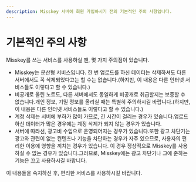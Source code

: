 ```yaml
---
description: Misskey 서버에 회원 가입하시기 전의 기본적인 주의 사항입니다.
---
```


# 기본적인 주의 사항

Misskey를 쓰는 서비스를 사용하실 땐, 몇 가지 주의점이 있습니다.

- Misskey는 분산형 서비스입니다. 한 번 업로드를 하신 데이터는 삭제하셔도 다른 서버에서도 꼭 삭제되었다고는 할 수는 없습니다.(하지만, 이 내용은 다른 인터넷 서비스들도 이렇다고 할 수 있습니다.)
- 비공개로 올린 노트도, 다른 서버에서도 동일하게 비공개로 취급할지는 보증할 수 없습니다.개인 정보, 기밀 정보를 올리실 때는 특별히 주의하시길 바랍니다.(하지만, 이 내용은 다른 인터넷 서비스들도 이렇다고 할 수 있습니다.)
- 계정 삭제는 서버에 부하가 많이 가므로, 긴 시간이 걸리는 경우가 있습니다.업로드하신 데이터가 많은 경우에는 계정 삭제가 되지 않는 경우가 있습니다.
- 서버에 따라선, 광고비 수입으로 운영되어지는 경우가 있습니다.또한 광고 차단기는 광고와 관련이 없는 컨텐츠나 기능을 차단하는 경우가 자주 있으므로, 사용자의 편리한 이용에 영향을 끼치는 경우가 있습니다. 이 경우 정상적으로 Misskey를 사용하실 수 없는 경우가 있습니다.그러므로, Misskey에는 광고 차단기나 그에 준하는 기능은 끄고 사용하시길 바랍니다.

이 내용들을 숙지하신 후, 편리한 서비스를 사용하시길 바랍니다.
